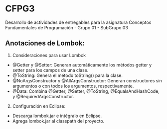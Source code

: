 # CFPG3
Desarrollo de actividades de entregables para la asignatura Conceptos Fundamentales de Programación - Grupo 01 - SubGrupo 03

## Anotaciones de Lombok:
1. Consideraciones para usar Lombok
 - @Getter y @Setter: Generan automáticamente los métodos getter y setter para los campos de una clase.
 - @ToString: Genera el método toString() para la clase.
 - @NoArgsConstructor y @AllArgsConstructor: Generan constructores sin argumentos o con todos los argumentos, respectivamente.
 - @Data: Combina @Getter, @Setter, @ToString, @EqualsAndHashCode, y @RequiredArgsConstructor.

2. Configuración en Eclipse:
 - Descarga lombok.jar e intégralo en Eclipse.
 - Agrega lombok.jar al classpath del proyecto.
